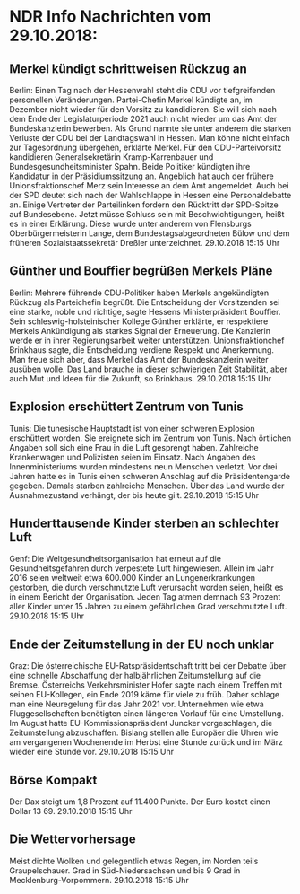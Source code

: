 # NDR Info Nachrichten vom 29.10.2018:


## Merkel kündigt schrittweisen Rückzug an
Berlin: Einen Tag nach der Hessenwahl steht die CDU vor tiefgreifenden personellen Veränderungen. Partei-Chefin Merkel kündigte an, im Dezember nicht wieder für den Vorsitz zu kandidieren. Sie will sich nach dem Ende der Legislaturperiode 2021 auch nicht wieder um das Amt der Bundeskanzlerin bewerben. Als Grund nannte sie unter anderem die starken Verluste der CDU bei der Landtagswahl in Hessen. Man könne nicht einfach zur Tagesordnung übergehen, erklärte Merkel. Für den CDU-Parteivorsitz kandidieren Generalsekretärin Kramp-Karrenbauer und Bundesgesundheitsminister Spahn. Beide Politiker kündigten ihre Kandidatur in der Präsidiumssitzung an. Angeblich hat auch der frühere Unionsfraktionschef Merz sein Interesse an dem Amt angemeldet. Auch bei der SPD deutet sich nach der Wahlschlappe in Hessen eine Personaldebatte an. Einige Vertreter der Parteilinken fordern den Rücktritt der SPD-Spitze auf Bundesebene. Jetzt müsse Schluss sein mit Beschwichtigungen, heißt es in einer Erklärung. Diese wurde unter anderem von Flensburgs Oberbürgermeisterin Lange, dem Bundestagsabgeordneten Bülow und dem früheren Sozialstaatssekretär Dreßler unterzeichnet. 29.10.2018 15:15 Uhr 

## Günther und Bouffier begrüßen Merkels Pläne
Berlin: Mehrere führende CDU-Politiker haben Merkels angekündigten Rückzug als Parteichefin begrüßt. Die Entscheidung der Vorsitzenden sei eine starke, noble und richtige, sagte Hessens Ministerpräsident Bouffier. Sein schleswig-holsteinischer Kollege Günther erklärte, er respektiere Merkels Ankündigung als starkes Signal der Erneuerung. Die Kanzlerin werde er in ihrer Regierungsarbeit weiter unterstützen. Unionsfraktionchef Brinkhaus sagte, die Entscheidung verdiene Respekt und Anerkennung. Man freue sich aber, dass Merkel das Amt der Bundeskanzlerin weiter ausüben wolle. Das Land brauche in dieser schwierigen Zeit Stabilität, aber auch Mut und Ideen für die Zukunft, so Brinkhaus. 29.10.2018 15:15 Uhr 

## Explosion erschüttert Zentrum von Tunis
Tunis:   Die tunesische Hauptstadt ist von einer schweren Explosion erschüttert worden. Sie ereignete sich im Zentrum von Tunis. Nach örtlichen Angaben soll sich eine Frau in die Luft gesprengt haben. Zahlreiche Krankenwagen und Polizisten seien im Einsatz. Nach Angaben des Innenministeriums wurden mindestens neun Menschen verletzt. Vor drei Jahren hatte es in Tunis einen schweren Anschlag auf die Präsidentengarde gegeben. Damals starben zahlreiche Menschen. Über das Land wurde der Ausnahmezustand verhängt, der bis heute gilt. 29.10.2018 15:15 Uhr 

## Hunderttausende Kinder sterben an schlechter Luft
Genf:	Die Weltgesundheitsorganisation hat erneut auf die Gesundheitsgefahren durch verpestete Luft hingewiesen. Allein im Jahr 2016 seien weltweit etwa 600.000 Kinder an Lungenerkrankungen gestorben, die durch verschmutzte Luft verursacht worden seien, heißt es in einem Bericht der Organisation. Jeden Tag atmen demnach 93 Prozent aller Kinder unter 15 Jahren zu einem gefährlichen Grad verschmutzte Luft. 29.10.2018 15:15 Uhr 

## Ende der Zeitumstellung in der EU noch unklar
Graz:         Die österreichische EU-Ratspräsidentschaft tritt bei der Debatte über eine schnelle Abschaffung der halbjährlichen Zeitumstellung auf die Bremse. Österreichs Verkehrsminister Hofer sagte nach einem Treffen mit seinen EU-Kollegen, ein Ende 2019 käme für viele zu früh. Daher schlage man eine Neuregelung für das Jahr 2021 vor. Unternehmen wie etwa Fluggesellschaften benötigten einen längeren Vorlauf für eine Umstellung. Im August hatte EU-Kommissionspräsident Juncker vorgeschlagen, die Zeitumstellung abzuschaffen. Bislang stellen alle Europäer die Uhren wie am vergangenen Wochenende im Herbst eine Stunde zurück und im März wieder eine Stunde vor. 29.10.2018 15:15 Uhr 

## Börse Kompakt
Der Dax steigt um 1,8 Prozent auf 11.400 Punkte. Der Euro kostet einen Dollar 13 69. 29.10.2018 15:15 Uhr 

## Die Wettervorhersage
Meist dichte Wolken und gelegentlich etwas Regen, im Norden teils Graupelschauer. Grad in Süd-Niedersachsen und bis 9 Grad in Mecklenburg-Vorpommern. 29.10.2018 15:15 Uhr 
